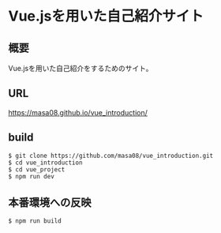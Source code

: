 # Vue.jsを用いた自己紹介サイト
## 概要
Vue.jsを用いた自己紹介をするためのサイト。

## URL
https://masa08.github.io/vue_introduction/

## build
```
$ git clone https://github.com/masa08/vue_introduction.git
$ cd vue_introduction
$ cd vue_project
$ npm run dev
```
## 本番環境への反映
```
$ npm run build
```
